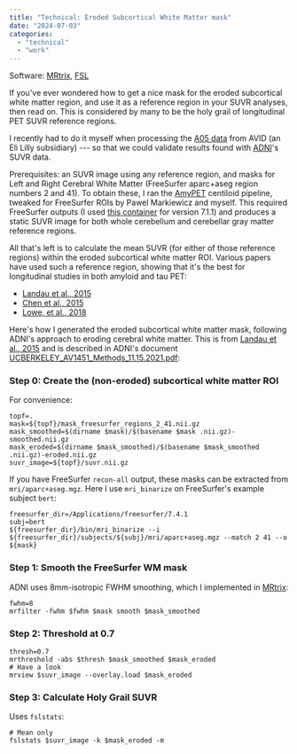 ```yaml
---
title: "Technical: Eroded Subcortical White Matter mask"
date: "2024-07-03"
categories: 
  - "technical"
  - "work"
---
```


Software: [MRtrix](http://mrtrix.readthedocs.io), [FSL](https://fsl.fmrib.ox.ac.uk/fsl/fslwiki/)

If you've ever wondered how to get a nice mask for the eroded subcortical white matter region, and use it as a reference region in your SUVR analyses, then read on. This is considered by many to be the holy grail of longitudinal PET SUVR reference regions.

I recently had to do it myself when processing the [A05 data](https://doi.org/10.1093/brain/awz090) from AVID (an Eli Lilly subsidiary) --- so that we could validate results found with [ADNI](http://adni.loni.usc.edu/)'s SUVR data.

Prerequisites: an SUVR image using any reference region, and masks for Left and Right Cerebral White Matter (FreeSurfer aparc+aseg region numbers 2 and 41). To obtain these, I ran the [AmyPET](https://github.com/AMYPAD/AmyPET) centiloid pipeline, tweaked for FreeSurfer ROIs by Pawel Markiewicz and myself. This required FreeSurfer outputs (I used [this container](https://e-dads.github.io/tools/#freesurfer-711-bids-app-container) for version 7.1.1) and produces a static SUVR image for both whole cerebellum and cerebellar gray matter reference regions.

All that's left is to calculate the mean SUVR (for either of those reference regions) within the eroded subcortical white matter ROI. Various papers have used such a reference region, showing that it's the best for longitudinal studies in both amyloid and tau PET:

- [Landau et al., 2015](https://doi.org/10.2967/jnumed.114.148981)
- [Chen et al., 2015](https://doi.org/10.2967/jnumed.114.149732)
- [Lowe, et al., 2018](https://doi.org/10.2967/jnumed.117.204271)

Here's how I generated the eroded subcortical white matter mask, following ADNI's approach to eroding cerebral white matter. This is from [Landau et al., 2015](https://doi.org/10.2967/jnumed.114.148981) and is described in ADNI's document [UCBERKELEY_AV1451_Methods_11.15.2021.pdf](https://ida.loni.usc.edu/download/files/study/c579d960-27e8-4c6f-964c-eefca4ca513b/file/adni/UCBERKELEY_AV1451_Methods_11.15.2021.pdf):

### Step 0: Create the (non-eroded) subcortical white matter ROI

For convenience:
```
topf=.
mask=${topf}/mask_freesurfer_regions_2_41.nii.gz
mask_smoothed=$(dirname $mask)/$(basename $mask .nii.gz)-smoothed.nii.gz
mask_eroded=$(dirname $mask_smoothed)/$(basename $mask_smoothed .nii.gz)-eroded.nii.gz
suvr_image=${topf}/suvr.nii.gz
```

If you have FreeSurfer `recon-all` output, these masks can be extracted from `mri/aparc+aseg.mgz`. 
Here I use `mri_binarize` on FreeSurfer's example subject `bert`:
```
freesurfer_dir=/Applications/freesurfer/7.4.1
subj=bert
${freesurfer_dir}/bin/mri_binarize --i ${freesurfer_dir}/subjects/${subj}/mri/aparc+aseg.mgz --match 2 41 --o ${mask}
```

### Step 1: Smooth the FreeSurfer WM mask

ADNI uses 8mm-isotropic FWHM smoothing, which I implemented in [MRtrix](http://mrtrix.readthedocs.io):

```
fwhm=8
mrfilter -fwhm $fwhm $mask smooth $mask_smoothed
```

### Step 2: Threshold at 0.7

```
thresh=0.7
mrthreshold -abs $thresh $mask_smoothed $mask_eroded
# Have a look
mrview $suvr_image --overlay.load $mask_eroded
```

### Step 3: Calculate Holy Grail SUVR

Uses `fslstats`:
```
# Mean only
fslstats $suvr_image -k $mask_eroded -m
```
